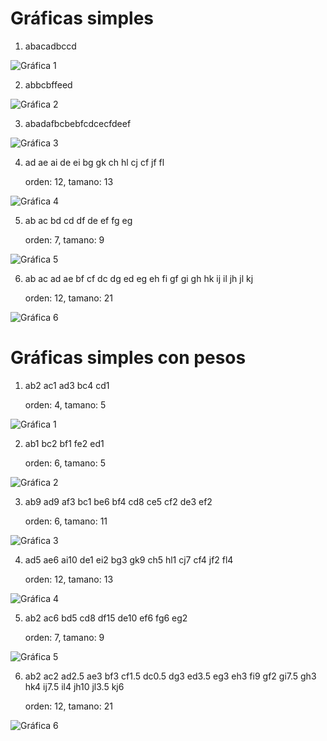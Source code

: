 # Gráficas simples

1. abacadbccd

![Gráfica 1](Grafica1.png)

2. abbcbffeed

![Gráfica 2](Grafica2.png)

3. abadafbcbebfcdcecfdeef

![Gráfica 3](Grafica3.png)

4. ad ae ai de ei bg gk ch hl cj cf jf fl

	orden: 12, tamano: 13

![Gráfica 4](Grafica4.png)

5. ab ac bd cd df de ef fg eg

	orden: 7, tamano: 9

![Gráfica 5](Grafica5.png)

6. ab ac ad ae bf cf dc dg ed eg eh fi gf gi gh hk ij il jh jl kj

	orden: 12, tamano: 21

![Gráfica 6](Grafica6.png)


# Gráficas simples con pesos

1. ab2 ac1 ad3 bc4 cd1

	orden: 4, tamano: 5

![Gráfica 1](Grafica1.png)

2. ab1 bc2 bf1 fe2 ed1

	orden: 6, tamano: 5

![Gráfica 2](Grafica2.png)

3. ab9 ad9 af3 bc1 be6 bf4 cd8 ce5 cf2 de3 ef2

	orden: 6, tamano: 11

![Gráfica 3](Grafica3.png)

4. ad5 ae6 ai10 de1 ei2 bg3 gk9 ch5 hl1 cj7 cf4 jf2 fl4

	orden: 12, tamano: 13

![Gráfica 4](Grafica4.png)

5. ab2 ac6 bd5 cd8 df15 de10 ef6 fg6 eg2

	orden: 7, tamano: 9

![Gráfica 5](Grafica5.png)

6. ab2 ac2 ad2.5 ae3 bf3 cf1.5 dc0.5 dg3 ed3.5 eg3 eh3 fi9 gf2 gi7.5 gh3 hk4 ij7.5 il4 jh10 jl3.5 kj6

	orden: 12, tamano: 21

![Gráfica 6](Grafica6.png)
